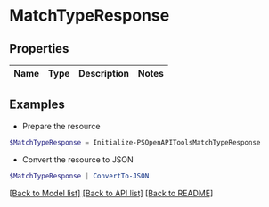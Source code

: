 # MatchTypeResponse
## Properties

Name | Type | Description | Notes
------------ | ------------- | ------------- | -------------

## Examples

- Prepare the resource
```powershell
$MatchTypeResponse = Initialize-PSOpenAPIToolsMatchTypeResponse 
```

- Convert the resource to JSON
```powershell
$MatchTypeResponse | ConvertTo-JSON
```

[[Back to Model list]](../README.md#documentation-for-models) [[Back to API list]](../README.md#documentation-for-api-endpoints) [[Back to README]](../README.md)

